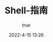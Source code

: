 ---
title: Shell-指南
date: 2022-4-15 13:26
permalink: /pages/linux002/
titleTag: 原创
categories:
  - Linux
  - Shell
tags:
  - Linux
  - Shell
  - 实用技巧
author:
  name: hq
  link: https://gitee.com/huang-qing
---